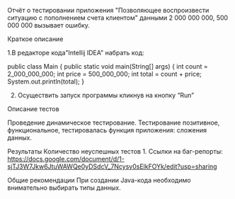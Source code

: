 Отчёт о тестировании приложения "Позволяющее воспроизвести ситуацию с пополнением счета клиентом"
 данными 2 000 000 000, 500 000 000 вызывает ошибку.

Краткое описание

1.В редакторе кода"Intellij IDEA" набрать код:


 public class Main {
   public static void main(String[] args) {
       int count = 2_000_000_000;
       int price = 500_000_000;
       int total = count + price;
       System.out.println(total);
   }

2. Осуществить запуск программы кликнув на кнопку “Run”


Описание тестов

Проведение динамическое тестирование. Тестирование позитивное, функциональное, тестировалась функция приложения: сложения данных.


Результаты
Количество неуспешных тестов 1.
Ссылки на баг-репорты: https://docs.google.com/document/d/1-sjTJ3W7Jkw6JtuWAWQe0yDSdcV_7Ncysy0sElkFOYk/edit?usp=sharing

Общие рекомендации
При создании Java-кода необходимо внимательно выбирать типы данных. 
